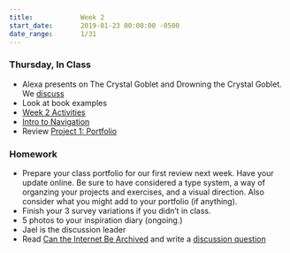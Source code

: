 ```yaml
---
title:            Week 2
start_date:       2019-01-23 00:00:00 -0500
date_range:       1/31
---
```


### Thursday, In Class

- Alexa presents on The Crystal Goblet and Drowning the Crystal Goblet. We [discuss](https://paper.dropbox.com/doc/Design-2B-Reading-1--AWOiECF7iNpqQL87jevKwbyIAQ-r13aXL2T521alu6RyMqGI)
- Look at book examples
- [Week 2 Activities](https://paper.dropbox.com/doc/Week-2--AWob7BVq~2TbnM1V3slky~A9AQ-0AlL804KAG4FNQ8TO0Vl9)
- [Intro to Navigation](https://paper.dropbox.com/doc/Navigation-2b--AWrLvGzXOkvX0_wq1e1RGunfAQ-AR3krYsvq81pLVu7Go5sp)
- Review [Project 1: Portfolio](/projects/personal-hp)

### Homework
- Prepare your class portfolio for our first review next week. Have your update online. Be sure to have considered a type system, a way of organzing your projects and exercises, and a visual direction. Also consider what you might add to your portfolio (if anything).
- Finish your 3 survey variations if you didn&rsquo;t in class.
- 5 photos to your inspiration diary (ongoing.)
- Jael is the discussion leader
- Read [Can the Internet Be Archived](https://www.newyorker.com/magazine/2015/01/26/cobweb) and write a [discussion question](https://paper.dropbox.com/doc/Design-2B-Reading-2--AWrKYik8DCNjzKgEau6rFlHeAQ-qdBlIFQ6cHHwqAjj9hImT)
